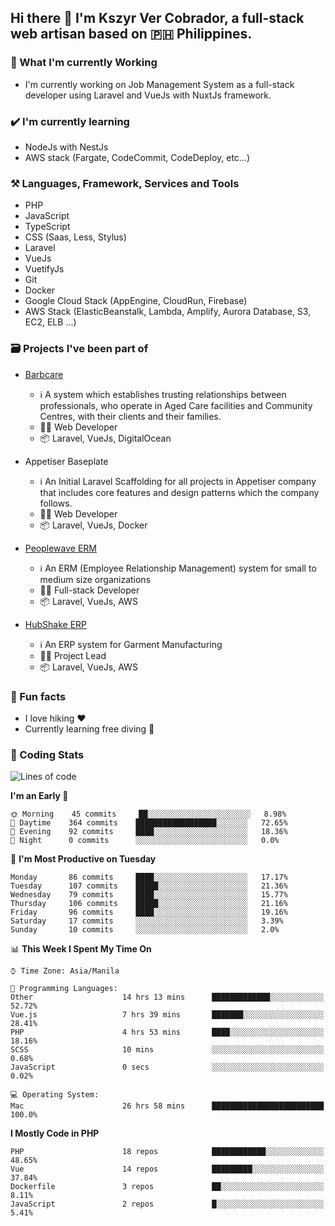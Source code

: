 ## Hi there 👋 I'm Kszyr Ver Cobrador, a full-stack web artisan based on 🇵🇭 Philippines.

### 🚀 What I'm currently Working

- I'm currently working on Job Management System as a full-stack developer using Laravel and VueJs with NuxtJs framework.

### ✔️ I'm currently learning

- NodeJs with NestJs
- AWS stack (Fargate, CodeCommit, CodeDeploy, etc...)

### ⚒️ Languages, Framework, Services and Tools
- PHP
- JavaScript
- TypeScript
- CSS (Saas, Less, Stylus)
- Laravel
- VueJs
- VuetifyJs
- Git
- Docker
- Google Cloud Stack (AppEngine, CloudRun, Firebase)
- AWS Stack (ElasticBeanstalk, Lambda, Amplify, Aurora Database, S3, EC2, ELB ...)


### 🗃 Projects I've been part of

- <a href="https://appetiser.com.au/portfolio/barbcare" target="_blank">Barbcare</a>

  - ℹ️ A system which establishes trusting relationships between professionals, who operate in Aged Care facilities and Community Centres, with their clients and their families.
  - 👨‍💻 Web Developer
  - 📦 Laravel, VueJs, DigitalOcean

- Appetiser Baseplate

  - ℹ️ An Initial Laravel Scaffolding for all projects in Appetiser company that includes core features and design patterns which the company follows.
  - 👨‍💻 Web Developer
  - 📦 Laravel, VueJs, Docker

- <a href="https://peoplewave.co" target="_blank">Peoplewave ERM</a>

  - ℹ️ An ERM (Employee Relationship Management) system for small to medium size organizations
  - 👨‍💻 Full-stack Developer
  - 📦 Laravel, VueJs, AWS

- <a href="https://www.posbang.com/garment-erp" target="_blank">HubShake ERP</a>

  - ℹ️ An ERP system for Garment Manufacturing
  - 👨‍💻 Project Lead
  - 📦 Laravel, VueJs, AWS

### 🌴 Fun facts

- I love hiking ❤️
- Currently learning free diving 🥽

### 🌟 Coding Stats

<!-- WakaTime Stats -->

<!--START_SECTION:waka-->
![Lines of code](https://img.shields.io/badge/From%20Hello%20World%20I%27ve%20Written-3.6%20million%20lines%20of%20code-blue)

**I'm an Early 🐤** 

```text
🌞 Morning    45 commits     ██░░░░░░░░░░░░░░░░░░░░░░░   8.98% 
🌆 Daytime    364 commits    ██████████████████░░░░░░░   72.65% 
🌃 Evening    92 commits     ████░░░░░░░░░░░░░░░░░░░░░   18.36% 
🌙 Night      0 commits      ░░░░░░░░░░░░░░░░░░░░░░░░░   0.0%

```
📅 **I'm Most Productive on Tuesday** 

```text
Monday       86 commits     ████░░░░░░░░░░░░░░░░░░░░░   17.17% 
Tuesday      107 commits    █████░░░░░░░░░░░░░░░░░░░░   21.36% 
Wednesday    79 commits     ████░░░░░░░░░░░░░░░░░░░░░   15.77% 
Thursday     106 commits    █████░░░░░░░░░░░░░░░░░░░░   21.16% 
Friday       96 commits     ████░░░░░░░░░░░░░░░░░░░░░   19.16% 
Saturday     17 commits     ░░░░░░░░░░░░░░░░░░░░░░░░░   3.39% 
Sunday       10 commits     ░░░░░░░░░░░░░░░░░░░░░░░░░   2.0%

```


📊 **This Week I Spent My Time On** 

```text
⌚︎ Time Zone: Asia/Manila

💬 Programming Languages: 
Other                    14 hrs 13 mins      █████████████░░░░░░░░░░░░   52.72% 
Vue.js                   7 hrs 39 mins       ███████░░░░░░░░░░░░░░░░░░   28.41% 
PHP                      4 hrs 53 mins       ████░░░░░░░░░░░░░░░░░░░░░   18.16% 
SCSS                     10 mins             ░░░░░░░░░░░░░░░░░░░░░░░░░   0.68% 
JavaScript               0 secs              ░░░░░░░░░░░░░░░░░░░░░░░░░   0.02%

💻 Operating System: 
Mac                      26 hrs 58 mins      █████████████████████████   100.0%

```

**I Mostly Code in PHP** 

```text
PHP                      18 repos            ████████████░░░░░░░░░░░░░   48.65% 
Vue                      14 repos            █████████░░░░░░░░░░░░░░░░   37.84% 
Dockerfile               3 repos             ██░░░░░░░░░░░░░░░░░░░░░░░   8.11% 
JavaScript               2 repos             █░░░░░░░░░░░░░░░░░░░░░░░░   5.41%

```



<!--END_SECTION:waka-->
